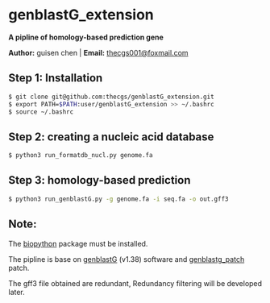 # **genblastG_extension**

**A pipline of homology-based prediction gene**

**Author:** guisen chen  |  **Email:** <thecgs001@foxmail.com>

## Step 1:  Installation

```bash
$ git clone git@github.com:thecgs/genblastG_extension.git
$ export PATH=$PATH:user/genblastG_extension >> ~/.bashrc
$ source ~/.bashrc
```

## Step 2: creating a nucleic acid database

```bash
$ python3 run_formatdb_nucl.py genome.fa
```

## Step 3:  homology-based prediction

```bash
$ python3 run_genblastG.py -g genome.fa -i seq.fa -o out.gff3
```

## **Note:**

The [biopython](https://biopython.org/) package must be installed.

The pipline is  base on  [genblastG](http://genome.sfu.ca/genblast/download.html) (v1.38) software and [genblastg_patch](https://github.com/epaule/genblastg_patch) patch.

The gff3 file obtained are redundant, Redundancy filtering will be developed later.

